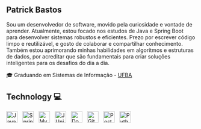 Patrick Bastos
---
Sou um desenvolvedor de software, movido pela curiosidade e vontade de aprender. Atualmente, estou focado nos estudos de Java e Spring Boot para desenvolver sistemas robustos e eficientes. Prezo por escrever código limpo e reutilizável, e gosto de colaborar e compartilhar conhecimento. Também estou aprimorando minhas habilidades em algoritmos e estruturas de dados, por acreditar que são fundamentais para criar soluções inteligentes para os desafios do dia a dia.

🎓 Graduando em Sistemas de Informação - [UFBA](https://www.ufba.br/)

Technology 💻
---
<img align="left" alt="Java" width="30px" style="padding-right:10px;" src="https://cdn.jsdelivr.net/gh/devicons/devicon/icons/java/java-original.svg" />
<img align="left" alt="Spring" width="30px" style="padding-right:10px;" src="https://cdn.jsdelivr.net/gh/devicons/devicon/icons/spring/spring-original.svg" />
<img align="left" alt="MySQL" width="30px" style="padding-right:10px;" src="https://cdn.jsdelivr.net/gh/devicons/devicon/icons/mysql/mysql-original.svg" />
<img align="left" alt="JUnit" width="30px" style="padding-right:10px;" src="https://cdn.jsdelivr.net/gh/devicons/devicon/icons/junit/junit-original.svg" />
<img align="left" alt="Docker" width="30px" style="padding-right:10px;" src="https://cdn.jsdelivr.net/gh/devicons/devicon/icons/docker/docker-original.svg" />
<img align="left" alt="Git" width="30px" style="padding-right:10px;" src="https://cdn.jsdelivr.net/gh/devicons/devicon/icons/git/git-original.svg" />
<img align="left" alt="Postman" width="30px" style="padding-right:10px;" src="https://cdn.jsdelivr.net/gh/devicons/devicon/icons/postman/postman-original.svg" />
<img align="left" alt="Python" width="30px" style="padding-right:10px;" src="https://cdn.jsdelivr.net/gh/devicons/devicon/icons/python/python-original.svg" />
